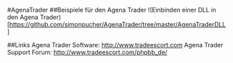 #AgenaTrader 
##Beispiele für den Agena Trader
!(Einbinden einer DLL in den Agena Trader)[https://github.com/simonpucher/AgenaTrader/tree/master/AgenaTraderDLL]

##Links
Agena Trader Software: http://www.tradeescort.com
Agena Trader Support Forum: http://www.tradeescort.com/phpbb_de/
